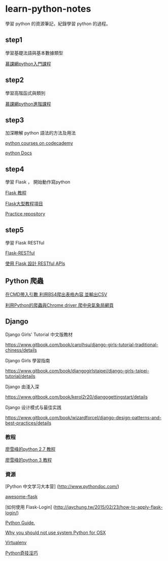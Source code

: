 # learn-python-notes
學習 python 的資源筆記，紀錄學習 python 的過程。

## step1

學習基礎法語與基本數據類型

[慕課網python入門課程](http://www.imooc.com/learn/177)

## step2

學習高階函式與類別

[慕課網python進階課程](http://www.imooc.com/learn/317)

## step3

加深瞭解 python 語法的方法及用法

[python courses on codecademy](https://www.codecademy.com/zh/learn/python)

[python Docs](http://www.pythondoc.com/pythontutorial27/)

## step4

學習 Flask ， 開始動作寫python

[Flask 教程](http://www.pythondoc.com/flask/index.html)

[Flask大型教程項目](http://www.pythondoc.com/flask-mega-tutorial/index.html)

[Practice repository](https://github.com/duncan60/python-practice-project)

## step5

學習 Flask RESTful

[Flask-RESTful ](http://www.pythondoc.com/Flask-RESTful/index.html)

[使用 Flask 設計 RESTful APIs](http://www.pythondoc.com/flask-restful/index.html)

## Python 爬蟲

[在CMD帶入引數 利用BS4爬出表格內容 並輸出CSV](https://gist.github.com/justin3737/787e90f03f277b54be34cb49ef76f020)

[利用Python的爬蟲與Chrome driver 爬中央氣象局網頁](https://gist.github.com/justin3737/3200a8dc7021a00778eae9be8d6d37b4)

## Django 
Django Girls' Tutorial 中文版教材

https://www.gitbook.com/book/carolhsu/django-girls-tutorial-traditional-chiness/details

Django Girls 學習指南

https://www.gitbook.com/book/djangogirlstaipei/django-girls-taipei-tutorial/details

Django 由淺入深

https://www.gitbook.com/book/kerol2r20/djangogettingstart/details

Django 设计模式与最佳实践

https://www.gitbook.com/book/wizardforcel/django-design-patterns-and-best-practices/details




### 教程
[廖雪峰的python 2.7 教程](http://www.liaoxuefeng.com/wiki/001374738125095c955c1e6d8bb493182103fac9270762a000)

[廖雪峰的python 3 教程 ](http://www.liaoxuefeng.com/wiki/0014316089557264a6b348958f449949df42a6d3a2e542c000)

### 資源
[Python 中文学习大本营] (http://www.pythondoc.com/)

[awesome-flask](https://github.com/humiaozuzu/awesome-flask)

[如何使用 Flask-Login] (http://jaychung.tw/2015/02/23/how-to-apply-flask-login/)

[Python Guide.](http://docs.python-guide.org/en/latest/)

[Why you should not use system Python for OSX](https://github.com/MacPython/wiki/wiki/Which-Python)

[Virtualenv](http://virtualenv.readthedocs.org/en/latest/)

[Python奇技淫巧](http://andrewliu.in/2015/11/14/Python%E5%A5%87%E6%8A%80%E6%B7%AB%E5%B7%A7/)
